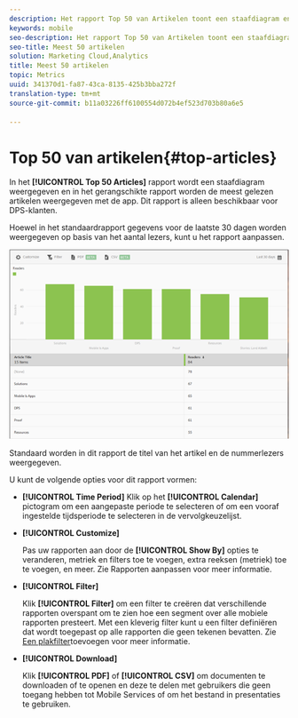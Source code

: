 ```yaml
---
description: Het rapport Top 50 van Artikelen toont een staafdiagram en gerangschikt rapport dat de meest gelezen artikelen toont die worden getoond gebruikend app. Dit rapport is alleen beschikbaar voor klanten van Digital Publishing Suites (DPS).
keywords: mobile
seo-description: Het rapport Top 50 van Artikelen toont een staafdiagram en gerangschikt rapport dat de meest gelezen artikelen toont die worden getoond gebruikend app. Dit rapport is alleen beschikbaar voor klanten van Digital Publishing Suites (DPS).
seo-title: Meest 50 artikelen
solution: Marketing Cloud,Analytics
title: Meest 50 artikelen
topic: Metrics
uuid: 341370d1-fa87-43ca-8135-425b3bba272f
translation-type: tm+mt
source-git-commit: b11a03226ff6100554d072b4ef523d703b80a6e5

---
```



# Top 50 van artikelen{#top-articles}

In het **[!UICONTROL Top 50 Articles]** rapport wordt een staafdiagram weergegeven en in het gerangschikte rapport worden de meest gelezen artikelen weergegeven met de app. Dit rapport is alleen beschikbaar voor DPS-klanten.

Hoewel in het standaardrapport gegevens voor de laatste 30 dagen worden weergegeven op basis van het aantal lezers, kunt u het rapport aanpassen.

![](assets/dps_top_50.png)

Standaard worden in dit rapport de titel van het artikel en de nummerlezers weergegeven.

U kunt de volgende opties voor dit rapport vormen:

* **[!UICONTROL Time Period]**
Klik op het **[!UICONTROL Calendar]** pictogram om een aangepaste periode te selecteren of om een vooraf ingestelde tijdsperiode te selecteren in de vervolgkeuzelijst.

* **[!UICONTROL Customize]**

   Pas uw rapporten aan door de **[!UICONTROL Show By]** opties te veranderen, metriek en filters toe te voegen, extra reeksen (metriek) toe te voegen, en meer. Zie Rapporten [](/help/using/usage/reports-customize/reports-customize.md)aanpassen voor meer informatie.

* **[!UICONTROL Filter]**

   Klik **[!UICONTROL Filter]** om een filter te creëren dat verschillende rapporten overspant om te zien hoe een segment over alle mobiele rapporten presteert. Met een kleverig filter kunt u een filter definiëren dat wordt toegepast op alle rapporten die geen tekenen bevatten. Zie [Een plakfilter](/help/using/usage/reports-customize/t-sticky-filter.md)toevoegen voor meer informatie.

* **[!UICONTROL Download]**

   Klik **[!UICONTROL PDF]** of **[!UICONTROL CSV]** om documenten te downloaden of te openen en deze te delen met gebruikers die geen toegang hebben tot Mobile Services of om het bestand in presentaties te gebruiken.